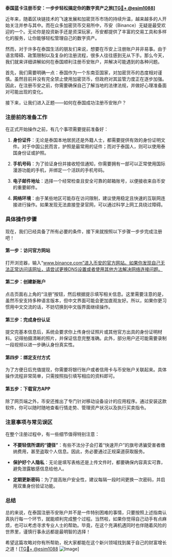 **泰国蓝卡注册币安：一步步轻松搞定你的数字资产之旅[[TG💪+ @esim1088](https://t.me/s/esim1088)]**

近年来，随着区块链技术的飞速发展和加密货币市场的持续升温，越来越多的人开始关注并参与其中。而在众多加密货币交易所中，币安（Binance）无疑是最受欢迎的一个。无论你是投资新手还是资深玩家，币安都提供了丰富的交易工具和多样化的服务，让你能够轻松管理自己的数字资产。

然而，对于许多在泰国生活的朋友们来说，想要在币安上注册账户并非易事。由于语言障碍、政策限制以及复杂的注册流程，很多人往往感到无从下手。那么今天，我们就来详细讲解如何在泰国顺利注册币安账户，并解决可能遇到的各种问题。

首先，我们需要明确一点：泰国作为一个东南亚国家，对加密货币的态度相对谨慎。虽然目前并没有完全禁止使用加密货币，但政府对其监管力度正在逐步加强。因此，在注册币安之前，你需要确保自己了解当地的法律法规，并做好心理准备面对可能出现的变化。

接下来，让我们进入正题——如何在泰国成功注册币安账户？

### 注册前的准备工作

在正式开始操作之前，有几个事项需要提前准备好：

1. **身份证件**：无论是泰国本地居民还是外籍人士，都需要提供有效的身份证明文件。对于中国公民而言，护照是最常用的证件；而对于泰国人，则可以使用泰国身份证或护照。

2. **手机号码**：为了验证身份并接收短信通知，你需要拥有一部可以正常使用国际漫游功能的手机，并绑定一个活跃的手机号码。

3. **电子邮件地址**：选择一个经常检查且安全可靠的邮箱账号，以便接收来自币安的重要邮件。

4. **网络环境**：由于某些地区可能存在访问限制，建议使用稳定且快速的互联网连接进行操作。如果发现无法直接登录官网，可以通过科学上网工具绕过障碍。

### 具体操作步骤

现在，我们已经具备了所有必要的条件，接下来就按照以下步骤一步步完成注册吧！

#### 第一步：访问官方网站

打开浏览器，输入“www.binance.com”进入币安的官方网站。如果你发现自己无法正常访问该网址，请尝试更换DNS设置或者使用其他方法解决网络连接问题。

#### 第二步：创建新账户

点击页面右上角的“注册”按钮，然后根据提示填写相关信息。这里需要注意的是，虽然币安支持多种语言版本，但中文界面可能会更加直观友好。所以，如果你更习惯用中文交流的话，不妨切换到中文版界面继续操作。

#### 第三步：完成身份认证

提交完基本信息后，系统会要求你上传身份证照片或其他官方出具的身份证明材料。记得拍摄清晰的照片，并保证信息完整准确。此外，部分用户还可能需要录制一段视频以进一步确认身份真实性。

#### 第四步：绑定支付方式

为了方便日后充值提现，你需要将银行账户或者信用卡与币安账户关联起来。具体操作流程非常简单，只需按照指引填写相应的资料即可。

#### 第五步：下载官方APP

除了网页端之外，币安还推出了专门针对移动设备设计的应用程序。通过安装这款软件，你可以随时随地查看行情走势、管理资产状况以及执行买卖指令。

### 注意事项与常见误区

在整个注册过程中，有一些细节值得特别注意：

- **不要轻信所谓的“捷径”**：有些不法分子会打着“快速开户”的旗号诱骗受害者缴纳费用，甚至盗取个人信息。因此，务必要通过正规渠道获取服务。
  
- **保护好个人隐私**：无论是填写表格还是上传文件时，都要确保内容真实可靠，避免泄露敏感信息给他人。

- **定期更新密码**：为了提高账户安全性，建议每隔一段时间更换一次密码，并启用双重身份验证功能。

### 总结

总的来说，在泰国注册币安账户并不是一件特别困难的事情，只要按照上述指南认真执行每一个环节，就能顺利完成整个过程。当然啦，如果你觉得自己动手有点麻烦，也可以考虑寻求专业人士的帮助。毕竟，在这个充满机遇同时也伴随着风险的世界里，谨慎行事永远都是最明智的选择！

希望这篇攻略对你有所帮助，祝大家都能在这个新兴领域找到属于自己的财富增长之道！[[TG💪+ @esim1088](https://t.me/s/esim1088) ![Image](https://i.postimg.cc/4NQfJmqS/Snipaste-2025-05-13-00-14-12.png)]